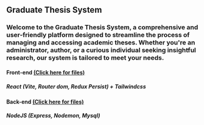 ## Graduate Thesis System
### Welcome to the Graduate Thesis System, a comprehensive and user-friendly platform designed to streamline the process of managing and accessing academic theses. Whether you're an administrator, author, or a curious individual seeking insightful research, our system is tailored to meet your needs.

#### Front-end <a href="https://github.com/fbatuhanr/GraduateThesisSystem/tree/main/Frontend">(Click here for files)</a>
##### React (Vite, Router dom, Redux Persist) + Tailwindcss

#### Back-end <a href="https://github.com/fbatuhanr/GraduateThesisSystem/tree/main/Backend">(Click here for files)</a>
##### NodeJS (Express, Nodemon, Mysql)
